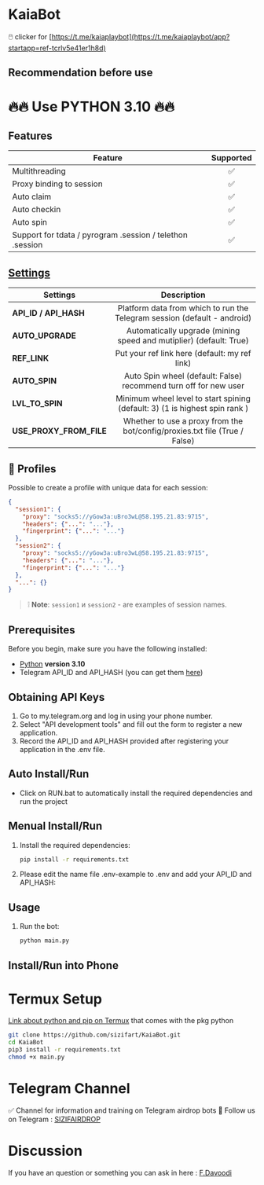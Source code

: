 # KaiaBot
🖱️ clicker for [https://t.me/kaiaplaybot](https://t.me/kaiaplaybot/app?startapp=ref-tcrlv5e41er1h8d)

## Recommendation before use
# 🔥🔥 Use PYTHON 3.10 🔥🔥

## Features  
| Feature                                                     | Supported  |
|---------------------------------------------------------------|:----------------:|
| Multithreading                                                |        ✅        |
| Proxy binding to session                                      |        ✅        |
| Auto claim                                                    |        ✅        |
| Auto checkin                                                  |        ✅        |
| Auto spin                                                     |        ✅        |
| Support for tdata / pyrogram .session / telethon .session     |        ✅        |


## [Settings](https://github.com/sizifart/KaiaBot/blob/main/.env-example)
| Settings | Description |
|----------------------------|:-------------------------------------------------------------------------------------------------------------:|
| **API_ID / API_HASH**      | Platform data from which to run the Telegram session (default - android)                                      |
| **AUTO_UPGRADE**           | Automatically upgrade (mining speed and mutiplier) (default: True)                                            |           
| **REF_LINK**               | Put your ref link here (default: my ref link)                                                                 |
| **AUTO_SPIN**              | Auto Spin wheel (default: False) recommend turn off for new user                                              |
| **LVL_TO_SPIN**              | Minimum wheel level to start spining (default: 3) (1 is highest spin rank )                                 |
| **USE_PROXY_FROM_FILE**    | Whether to use a proxy from the bot/config/proxies.txt file (True / False)                                    |


## 📕 Profiles
Possible to create a profile with unique data for each session:
```json
{
  "session1": {
    "proxy": "socks5://yGow3a:uBro3wL@58.195.21.83:9715",
    "headers": {"...": "..."},
    "fingerprint": {"...": "..."}
  },
  "session2": {
    "proxy": "socks5://yGow3a:uBro3wL@58.195.21.83:9715",
    "headers": {"...": "..."},
    "fingerprint": {"...": "..."}
  },
  "...": {}
}
```
> ❕ **Note**:  `session1` и `session2` - are examples of session names.


## Prerequisites
Before you begin, make sure you have the following installed:
- [Python](https://www.python.org/downloads/) **version 3.10**
- Telegram API_ID and API_HASH (you can get them [here](https://my.telegram.org/auth))

## Obtaining API Keys
1. Go to my.telegram.org and log in using your phone number.
2. Select "API development tools" and fill out the form to register a new application.
3. Record the API_ID and API_HASH provided after registering your application in the .env file.

## Auto Install/Run
- Click on RUN.bat to automatically install the required dependencies and run the project

## Menual Install/Run
1. Install the required dependencies:
   ```bash
   pip install -r requirements.txt
   ```
2. Please edit the name file .env-example to .env and add your API_ID and API_HASH:
   
## Usage
1. Run the bot:
   ```bash
   python main.py
   ```

## Install/Run into Phone
# Termux Setup 

[Link about python and pip on Termux](https://wiki.termux.com/wiki/Python) that comes with the pkg python

```bash
git clone https://github.com/sizifart/KaiaBot.git
cd KaiaBot
pip3 install -r requirements.txt
chmod +x main.py
```
 
# Telegram Channel

✅ Channel for information and training on Telegram airdrop bots 🔷 Follow us on Telegram : [SIZIFAIRDROP](https://t.me/sizifairdrop)
   
# Discussion

If you have an question or something you can ask in here : [F.Davoodi](https://t.me/sizifart)
